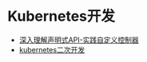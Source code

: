 # Kubernetes开发

* [深入理解声明式API-实践自定义控制器](../../../docs/Kubernetes/developers/controller-crd.md)
* [kubernetes二次开发](../../../docs/Kubernetes/developers/kubernetes-secondary-development.md)